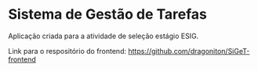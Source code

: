 # Sistema de Gestão de Tarefas

Aplicação criada para a atividade de seleção estágio ESIG.

Link para o respositório do frontend: https://github.com/dragoniton/SiGeT-frontend
